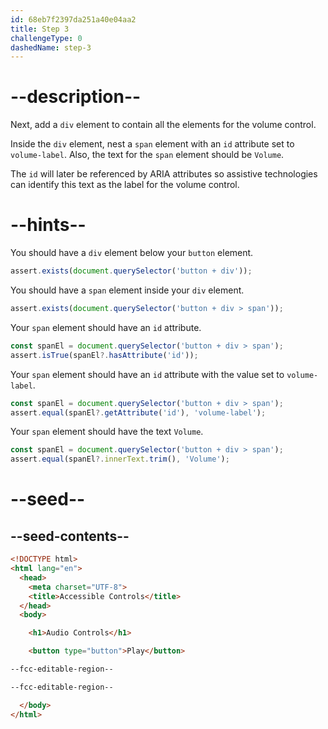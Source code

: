 ```yaml
---
id: 68eb7f2397da251a40e04aa2
title: Step 3
challengeType: 0
dashedName: step-3
---
```


# --description--

Next, add a `div` element to contain all the elements for the volume control.

Inside the `div` element, nest a `span` element with an `id` attribute set to `volume-label`.
Also, the text for the `span` element should be `Volume`.

The `id` will later be referenced by ARIA attributes so assistive technologies can identify this text as the label for the volume control.

# --hints--

You should have a `div` element below your `button` element.

```js
assert.exists(document.querySelector('button + div'));
```

You should have a `span` element inside your `div` element.

```js
assert.exists(document.querySelector('button + div > span'));
```

Your `span` element should have an `id` attribute.

```js
const spanEl = document.querySelector('button + div > span');
assert.isTrue(spanEl?.hasAttribute('id'));
```

Your `span` element should have an `id` attribute with the value set to `volume-label`.

```js
const spanEl = document.querySelector('button + div > span');
assert.equal(spanEl?.getAttribute('id'), 'volume-label');
```

Your `span` element should have the text `Volume`.

```js
const spanEl = document.querySelector('button + div > span');
assert.equal(spanEl?.innerText.trim(), 'Volume');
```

# --seed--

## --seed-contents--

```html
<!DOCTYPE html>
<html lang="en">
  <head>
    <meta charset="UTF-8">
    <title>Accessible Controls</title>
  </head>
  <body>

    <h1>Audio Controls</h1>

    <button type="button">Play</button>

--fcc-editable-region--

--fcc-editable-region--

  </body>
</html>
```
